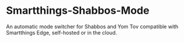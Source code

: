 # Smartthings-Shabbos-Mode
An automatic mode switcher for Shabbos and Yom Tov compatible with Smartthings Edge, self-hosted or in the cloud.
